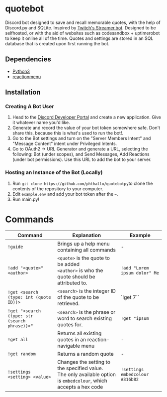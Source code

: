 # quotebot
Discord bot designed to save and recall memorable quotes, with the help of Discord.py and SQLite. Inspired by [Twitch's Streamer.bot](https://wiki.streamer.bot/en/Settings/Quotes).
Designed to be selfhosted, or with the aid of websites such as codesandbox + uptimerobot to keep it online all of the time. Quotes and settings are stored in an SQL database that is created upon first running the bot.

## Dependencies
- [Python3](https://www.python.org/downloads/)
- [reactionmenu](https://github.com/Defxult/reactionmenu/)

## Installation
### Creating A Bot User
1. Head to the [Discord Developer Portal](https://discord.com/developers/applications) and create a new application. Give it whatever name you'd like.
2. Generate and record the value of your bot token somewhere safe. Don't share this, because this is what's used to run the bot!.
3. Go to the Bot settings and turn on the "Server Members Intent" and "Message Content" intent under Privileged Intents.
4. Go to OAuth2 -> URL Generator and generate a URL, selecting the following: Bot (under scopes), and Send Messages, Add Reactions (under bot permissions). Use this URL to add the bot to your server.

### Hosting an Instance of the Bot (Locally)
1. Run `git clone https://github.com/phthallo/quotebotpy`to clone the contents of the repository to your computer. 
2. Edit `example.env` and add your bot token after the `=`.
3. Run main.py! 


# Commands

| Command | Explanation | Example |
| ------- | --------- | ------- | 
| `!guide` | Brings up a help menu containing all commands | - |
| `!add "<quote>" <author>` | `<quote>` is the quote to be added <br>`<author>` is who the quote should be attributed to. | `!add "Lorem ipsum dolor" Me` |
| `!get <search (type: int (quote ID))>` | `<search>` is the integer ID of the quote to be retrieved. | `!get 7`` |
| `!get "<search (type: str (search phrase))>"`| `<search>` is the phrase or word to search existing quotes for. | `!get "ipsum` |
| `!get all` | Returns all existing quotes in an reaction-navigable menu | - |
| `!get random` | Returns a random quote | - | 
| `!settings <setting> <value>` | Changes the setting to the specified value. <br>The only available option is `embedcolour`, which accepts a hex code | `!settings embedcolour #316b82`|